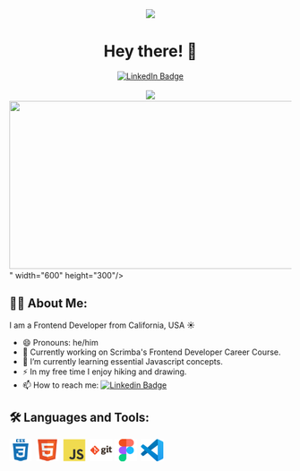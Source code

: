 <div id="header" align="center">
  <img src="https://i.giphy.com/media/v1.Y2lkPTc5MGI3NjExd2RkdDc5ZTkwcmhudmk2b3BwOHd0Zmc2bjF6djZrcm9wc2EyenQ5MSZlcD12MV9pbnRlcm5hbF9naWZfYnlfaWQmY3Q9Zw/xckpvtJhGi3TpQKRrW/giphy.gif" width="100"/>
  <h1>Hey there! 👋</h1>
  <div id="badges">
    <a href="https://www.linkedin.com/in/vicente-r-hernandez/">
      <img src="https://img.shields.io/badge/LinkedIn-blue?style=for-the-badge&logo=linkedin&logoColor=white" alt="LinkedIn Badge"/>
    </a>
  <!--   <a href="your-youtube-URL">
      <img src="https://img.shields.io/badge/YouTube-red?style=for-the-badge&logo=youtube&logoColor=white" alt="Youtube Badge"/>
    </a>
    <a href="your-twitter-URL">
      <img src="https://img.shields.io/badge/Twitter-blue?style=for-the-badge&logo=twitter&logoColor=white" alt="Twitter Badge"/>
    </a> -->
  </div>
  <img src="https://komarev.com/ghpvc/?username=vrhernandez&style=flat-square&color=blue" alt=""/>
</div>

<div align="center">
  <img src="<div align="center">
  <img src="https://media.giphy.com/media/dWesBcTLavkZuG35MI/giphy.gif" width="600" height="300"/>
</div>" width="600" height="300"/>
</div>

## 👨‍💻 About Me:
I am a Frontend Developer from California, USA ☀️
- 😄 Pronouns: he/him
- 🔭 Currently working on Scrimba's Frontend Developer Career Course.
- 🌱 I’m currently learning essential Javascript concepts.
- ⚡ In my free time I enjoy hiking and drawing.
- 📫 How to reach me: [![Linkedin Badge](https://img.shields.io/badge/-vicente--r--hernandez-blue?style=flat&logo=Linkedin&logoColor=white)](https://www.linkedin.com/in/vicente-r-hernandez/)
<!-- - 👯 I’m looking to collaborate on ...
- 🤔 I’m looking for help with ...
- 💬 Ask me about ... -->
<!-- - ⚡ Fun fact: ... -->

## 🛠️ Languages and Tools:
<div>
  <img src="https://github.com/devicons/devicon/blob/master/icons/css3/css3-plain-wordmark.svg"  title="CSS3" alt="CSS" width="40" height="40"/>&nbsp;
  <img src="https://github.com/devicons/devicon/blob/master/icons/html5/html5-original.svg" title="HTML5" alt="HTML" width="40" height="40"/>&nbsp;
  <img src="https://github.com/devicons/devicon/blob/master/icons/javascript/javascript-original.svg" title="JavaScript" alt="JavaScript" width="40" height="40"/>&nbsp;
  <img src="https://github.com/devicons/devicon/blob/master/icons/git/git-original-wordmark.svg" title="Git" **alt="Git" width="40" height="40"/>
<!--   <img src="https://github.com/devicons/devicon/blob/master/icons/react/react-original-wordmark.svg" title="React" alt="React" width="40" height="40"/>&nbsp; -->
<!--   <img src="https://github.com/devicons/devicon/blob/master/icons/markdown/markdown-original.svg" title="Markdown" alt="Markdown" width="40" height="40" color="white"/>&nbsp; -->
  <img src="https://github.com/devicons/devicon/blob/master/icons/figma/figma-original.svg" title="Figma" alt="Figma" width="40" height="40"/>&nbsp;
  <img src="https://github.com/devicons/devicon/blob/master/icons/vscode/vscode-original.svg" title="VS Code" alt="VS Code" width="40" height="40"/>&nbsp;
</div>

<!--
**vrhernandez/vrhernandez** is a ✨ _special_ ✨ repository because its `README.md` (this file) appears on your GitHub profile.

Here are some ideas to get you started:

- 🔭 I’m currently working on ...
- 🌱 I’m currently learning ...
- 👯 I’m looking to collaborate on ...
- 🤔 I’m looking for help with ...
- 💬 Ask me about ...
- 📫 How to reach me: ...
- 😄 Pronouns: ...
- ⚡ Fun fact: ...
-->
